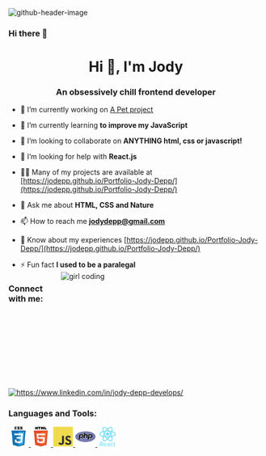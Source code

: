 ![github-header-image](https://github.com/JoDepp/JoDepp/assets/85194911/0a1b0afd-1d6d-4e8b-9b9e-1d7a336621e6)



### Hi there 👋

<h1 align="center">Hi 👋, I'm Jody</h1>
<h3 align="center">An obsessively chill frontend developer</h3>

- 🔭 I’m currently working on [A Pet project](https://github.com/JoDepp/fish-personality-type)

- 🌱 I’m currently learning **to improve my JavaScript**

- 👯 I’m looking to collaborate on **ANYTHING html, css or javascript!**

- 🤝 I’m looking for help with **React.js**

- 👨‍💻 Many of my projects are available at [https://jodepp.github.io/Portfolio-Jody-Depp/](https://jodepp.github.io/Portfolio-Jody-Depp/)

- 💬 Ask me about **HTML, CSS and Nature**

- 📫 How to reach me **jodydepp@gmail.com**

- 📄 Know about my experiences [https://jodepp.github.io/Portfolio-Jody-Depp/](https://jodepp.github.io/Portfolio-Jody-Depp/)

- ⚡ Fun fact **I used to be a paralegal**
<img align="right" alt="girl coding" width="400" src="https://assets.pinterest.com/ext/embed.html?id=812899801466357627" height="228" width="236" frameborder="0" scrolling="no" ></iframe>


<h3 align="left">Connect with me:</h3>
<p align="left">
<a href="[https://linkedin.com/in/https://www.linkedin.com/in/jody-depp-develops/](https://www.linkedin.com/in/jody-depp-develops/)" target="blank"><img align="center" src="https://raw.githubusercontent.com/rahuldkjain/github-profile-readme-generator/master/src/images/icons/Social/linked-in-alt.svg" alt="https://www.linkedin.com/in/jody-depp-develops/" height="30" width="40" /></a>
</p>
<h3 align="left">Languages and Tools:</h3>
<p align="left"> <a href="https://www.w3schools.com/css/" target="_blank" rel="noreferrer"> <img src="https://raw.githubusercontent.com/devicons/devicon/master/icons/css3/css3-original-wordmark.svg" alt="css3" width="40" height="40"/> </a> <a href="https://www.w3.org/html/" target="_blank" rel="noreferrer"> <img src="https://raw.githubusercontent.com/devicons/devicon/master/icons/html5/html5-original-wordmark.svg" alt="html5" width="40" height="40"/> </a> <a href="https://developer.mozilla.org/en-US/docs/Web/JavaScript" target="_blank" rel="noreferrer"> <img src="https://raw.githubusercontent.com/devicons/devicon/master/icons/javascript/javascript-original.svg" alt="javascript" width="40" height="40"/> </a> <a href="https://www.php.net" target="_blank" rel="noreferrer"> <img src="https://raw.githubusercontent.com/devicons/devicon/master/icons/php/php-original.svg" alt="php" width="40" height="40"/> </a> <a href="https://reactjs.org/" target="_blank" rel="noreferrer"> <img src="https://raw.githubusercontent.com/devicons/devicon/master/icons/react/react-original-wordmark.svg" alt="react" width="40" height="40"/> </a> </p>


